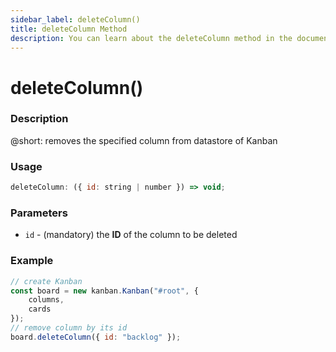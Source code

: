 ```yaml
---
sidebar_label: deleteColumn()
title: deleteColumn Method
description: You can learn about the deleteColumn method in the documentation of the DHTMLX JavaScript Kanban library. Browse developer guides and API reference, try out code examples and live demos, and download a free 30-day evaluation version of DHTMLX Kanban.
---
```


# deleteColumn()

### Description

@short: removes the specified column from datastore of Kanban

### Usage

~~~jsx {}
deleteColumn: ({ id: string | number }) => void;
~~~

### Parameters

- `id` - (mandatory) the **ID** of the column to be deleted 

### Example

~~~jsx {7}
// create Kanban
const board = new kanban.Kanban("#root", {
	columns,
	cards
});
// remove column by its id
board.deleteColumn({ id: "backlog" });
~~~
